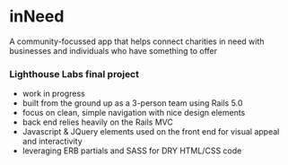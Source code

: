 # inNeed

A community-focussed app that helps connect charities in need with businesses and individuals who have something to offer

### Lighthouse Labs final project
- work in progress
- built from the ground up as a 3-person team using Rails 5.0
- focus on clean, simple navigation with nice design elements
- back end relies heavily on the Rails MVC
- Javascript & JQuery elements used on the front end for visual appeal and interactivity
- leveraging ERB partials and SASS for DRY HTML/CSS code
